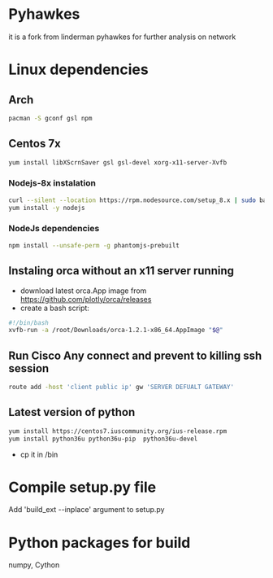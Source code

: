 # Pyhawkes

it is a fork from linderman pyhawkes for further analysis on network

# Linux dependencies
 
## Arch
 
```bash
pacman -S gconf gsl npm 
```
## Centos 7x

```bash 
yum install libXScrnSaver gsl gsl-devel xorg-x11-server-Xvfb
```

### Nodejs-8x instalation
 
```bash  
curl --silent --location https://rpm.nodesource.com/setup_8.x | sudo bash -
yum install -y nodejs
```

### NodeJs dependencies 

```bash
npm install --unsafe-perm -g phantomjs-prebuilt
```

## Instaling orca without an x11 server running 

* download latest orca.App image from https://github.com/plotly/orca/releases
* create a bash script:

 ```bash
#!/bin/bash
xvfb-run -a /root/Downloads/orca-1.2.1-x86_64.AppImage "$@"
```
## Run Cisco Any connect and prevent to killing ssh session

```bash
route add -host 'client public ip' gw 'SERVER DEFUALT GATEWAY'
```

## Latest version of python

```bash
yum install https://centos7.iuscommunity.org/ius-release.rpm
yum install python36u python36u-pip  python36u-devel
```

* cp it in /bin

# Compile setup.py file

Add 'build_ext --inplace' argument to setup.py 

# Python packages for build 

numpy, Cython